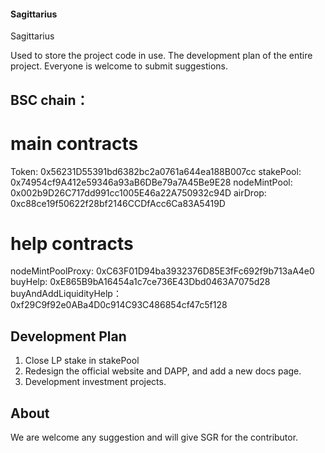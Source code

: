 #### Sagittarius
Sagittarius

Used to store the project code in use. The development plan of the entire project. Everyone is welcome to submit suggestions.


## BSC chain：

# main contracts
Token: 0x56231D55391bd6382bc2a0761a644ea188B007cc
stakePool: 0x74954cf9A412e59346a93aB6DBe79a7A45Be9E28
nodeMintPool: 0x002b9D26C717dd991cc1005E46a22A750932c94D
airDrop: 0xc88ce19f50622f28bf2146CCDfAcc6Ca83A5419D

# help contracts
nodeMintPoolProxy: 0xC63F01D94ba3932376D85E3fFc692f9b713aA4e0
buyHelp: 0xE865B9bA16454a1c7ce736E43Dbd0463A7075d28
buyAndAddLiquidityHelp：0xf29C9f92e0ABa4D0c914C93C486854cf47c5f128


## Development Plan
1. Close LP stake in stakePool
2. Redesign the official website and DAPP, and add a new docs page.
3. Development investment projects.

## About
 We are welcome any suggestion and will give SGR for the contributor.
